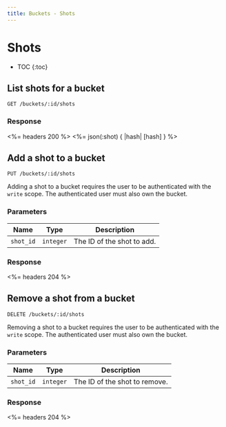 ```yaml
---
title: Buckets - Shots
---
```


# Shots

* TOC
{:toc}

## List shots for a bucket

    GET /buckets/:id/shots

### Response

<%= headers 200 %>
<%= json(:shot) { |hash| [hash] } %>

## Add a shot to a bucket

    PUT /buckets/:id/shots

Adding a shot to a bucket requires the user to be authenticated with the `write`
scope. The authenticated user must also own the bucket.

### Parameters

| Name | Type | Description |
|------|------|-------------|
| `shot_id` | `integer` | The ID of the shot to add. |

### Response

<%= headers 204 %>

## Remove a shot from a bucket

    DELETE /buckets/:id/shots

Removing a shot to a bucket requires the user to be authenticated with the
`write` scope. The authenticated user must also own the bucket.

### Parameters

| Name | Type | Description |
|------|------|-------------|
| `shot_id` | `integer` | The ID of the shot to remove. |

### Response

<%= headers 204 %>
